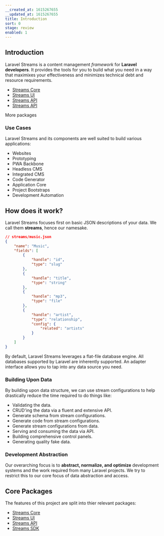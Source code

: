 ```yaml
---
__created_at: 1615267655
__updated_at: 1615267655
title: Introduction
sort: 0
stage: review
enabled: 1
---
```


## Introduction

Laravel Streams is a content management *framework* for **Laravel developers**. It provides the tools for you to build what you need in a way that maximixes your effectiveness and minimizes technical debt and resource requirements.

- [Streams Core](/packages/streams/core)
- [Streams UI](/packages/streams/ui)
- [Streams API](/packages/streams/api)
- [Streams API](/packages/streams/api)

More packages

### Use Cases

Laravel Streams and its components are well suited to build various applications:

- Websites
- Prototyping
- PWA Backbone
- Headless CMS
- Integrated CMS
- Code Generator
- Application Core
- Project Bootstraps
- Development Automation


## How does it work?

Laravel Streams focuses first on basic JSON descriptions of your data. We call them **streams**, hence our namesake.

```json
// streams/music.json
{
    "name": "Music",
    "fields": [
        {
            "handle": "id",
            "type": "slug"
        },
        {
            "handle": "title",
            "type": "string"
        },
        {
            "handle": "mp3",
            "type": "file"
        },
        {
            "handle": "artist",
            "type": "relationship",
            "config": {
                "related": "artists"
            }
        }
    ]
}
```

By default, Laravel Streams leverages a flat-file database engine. All databases supported by Laravel are inherently supported. An adapter interface allows you to tap into any data source you need.

### Building Upon Data

By building upon data structure, we can use stream configurations to help drastically reduce the time required to do things like:

- Validating the data.
- CRUD'ing the data via a fluent and extensive API.
- Generate schema from stream configurations.
- Generate code from stream configurations.
- Generate stream configurations from data.
- Serving and consuming the data via API.
- Building comprehensive control panels.
- Generating quality fake data.

### Development Abstraction

Our overarching focus is to **abstract, normalize, and optimize** development systems and the work required from many Laravel projects. We try to restrict this to our core focus of data abstraction and access.

## Core Packages

The features of this project are split into thier relevant packages:

- [Streams Core](/packages/streams/core)
- [Streams UI](/packages/streams/ui)
- [Streams API](/packages/streams/api)
- [Streams SDK](/packages/streams/sdk)

